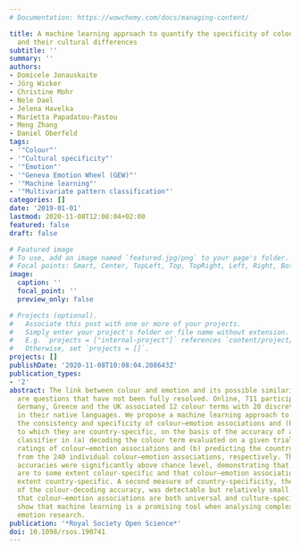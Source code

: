 ```yaml
---
# Documentation: https://wowchemy.com/docs/managing-content/

title: A machine learning approach to quantify the specificity of colour–emotion associations
  and their cultural differences
subtitle: ''
summary: ''
authors:
- Domicele Jonauskaite
- Jörg Wicker
- Christine Mohr
- Nele Dael
- Jelena Havelka
- Marietta Papadatou-Pastou
- Meng Zhang
- Daniel Oberfeld
tags:
- '"Colour"'
- '"Cultural specificity"'
- '"Emotion"'
- '"Geneva Emotion Wheel (GEW)"'
- '"Machine learning"'
- '"Multivariate pattern classification"'
categories: []
date: '2019-01-01'
lastmod: 2020-11-08T12:08:04+02:00
featured: false
draft: false

# Featured image
# To use, add an image named `featured.jpg/png` to your page's folder.
# Focal points: Smart, Center, TopLeft, Top, TopRight, Left, Right, BottomLeft, Bottom, BottomRight.
image:
  caption: ''
  focal_point: ''
  preview_only: false

# Projects (optional).
#   Associate this post with one or more of your projects.
#   Simply enter your project's folder or file name without extension.
#   E.g. `projects = ["internal-project"]` references `content/project/deep-learning/index.md`.
#   Otherwise, set `projects = []`.
projects: []
publishDate: '2020-11-08T10:08:04.208643Z'
publication_types:
- '2'
abstract: The link between colour and emotion and its possible similarity across cultures
  are questions that have not been fully resolved. Online, 711 participants from China,
  Germany, Greece and the UK associated 12 colour terms with 20 discrete emotion terms
  in their native languages. We propose a machine learning approach to quantify (a)
  the consistency and specificity of colour–emotion associations and (b) the degree
  to which they are country-specific, on the basis of the accuracy of a statistical
  classifier in (a) decoding the colour term evaluated on a given trial from the 20
  ratings of colour–emotion associations and (b) predicting the country of origin
  from the 240 individual colour–emotion associations, respectively. The classifier
  accuracies were significantly above chance level, demonstrating that emotion associations
  are to some extent colour-specific and that colour–emotion associations are to some
  extent country-specific. A second measure of country-specificity, the in-group advantage
  of the colour-decoding accuracy, was detectable but relatively small (6.1%), indicating
  that colour–emotion associations are both universal and culture-specific. Our results
  show that machine learning is a promising tool when analysing complex datasets from
  emotion research.
publication: '*Royal Society Open Science*'
doi: 10.1098/rsos.190741
---
```

